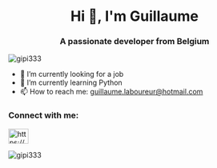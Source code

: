 
<h1 align="center">Hi 👋, I'm Guillaume</h1>


<h3 align="center">A passionate developer from Belgium</h3>

<p align="left"> <img src="https://komarev.com/ghpvc/?username=gipi333&label=Profile%20views&color=0e75b6&style=flat" alt="gipi333" /> </p>


- 🔭 I’m currently looking for a job
- 🌱 I’m currently learning Python
- 📫 How to reach me: guillaume.laboureur@hotmail.com

<h3 align="left">Connect with me:</h3>
<p align="left">
<a href="https://linkedin.com/in/https://www.linkedin.com/in/guillaume-laboureur-b668171ba/" target="blank"><img align="center" src="https://raw.githubusercontent.com/rahuldkjain/github-profile-readme-generator/master/src/images/icons/Social/linked-in-alt.svg" alt="https://www.linkedin.com/in/guillaume-laboureur-b668171ba/" height="30" width="40" /></a>
</p>



<p><img align="center" src="https://github-readme-stats.vercel.app/api/top-langs?username=gipi333&show_icons=true&locale=en&layout=compact" alt="gipi333" /></p>
